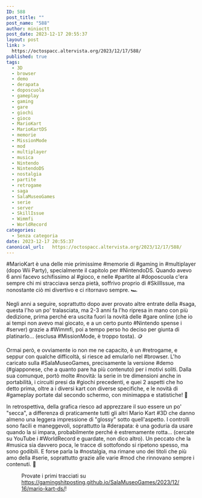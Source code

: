 ```yaml
---
ID: 588
post_title: ""
post_name: "588"
author: minioctt
post_date: 2023-12-17 20:55:37
layout: post
link: >
  https://octospacc.altervista.org/2023/12/17/588/
published: true
tags:
  - 3D
  - browser
  - demo
  - derapata
  - doposcuola
  - gameplay
  - gaming
  - gare
  - giochi
  - gioco
  - MarioKart
  - MarioKartDS
  - memorie
  - MissionMode
  - mod
  - multiplayer
  - musica
  - Nintendo
  - NintendoDS
  - nostalgia
  - partite
  - retrogame
  - saga
  - SalaMuseoGames
  - serie
  - server
  - SkillIssue
  - Wimmfi
  - WorldRecord
categories:
  - Senza categoria
date: 2023-12-17 20:55:37
canonical_url:   https://octospacc.altervista.org/2023/12/17/588/
---
```

<!-- wp:paragraph -->
<p>#MarioKart è una delle mie primissime #memorie di #gaming in #multiplayer (dopo Wii Party), specialmente il capitolo per #NintendoDS. Quando avevo 6 anni facevo schifissimo al #gioco, e nelle #partite al #doposcuola c'era sempre chi mi stracciava senza pietà, soffrivo proprio di #SkillIssue, ma nonostante ciò mi divertivo e ci ritornavo sempre. 🏎️</p>
<!-- /wp:paragraph -->

<!-- wp:paragraph -->
<p>Negli anni a seguire, soprattutto dopo aver provato altre entrate della #saga, questa l'ho un po' tralasciata, ma 2-3 anni fa l'ho ripresa in mano con più dedizione, prima perché era uscita fuori la novità delle #gare online (che io ai tempi non avevo mai giocato, e a un certo punto #Nintendo spense i #server) grazie a #Wimmfi, poi a tempo perso ho deciso per giunta di platinarlo... (esclusa #MissionMode, è troppo tosta). 🪙️</p>
<!-- /wp:paragraph -->

<!-- wp:paragraph -->
<p>Ormai però, e ovviamente io non me ne capacito, è un #retrogame, e seppur con qualche difficoltà, si riesce ad emularlo nel #browser. L'ho caricato sulla #SalaMuseoGames, precisamente la versione #demo (#giapponese, che a quanto pare ha più contenuto) per i motivi soliti. Dalla sua comunque, portò molte #novità: la serie in tre dimensioni anche in portabilità, i circuiti presi da #giochi precedenti, e quei 2 aspetti che ho detto prima, oltre a i diversi kart con diverse specifiche, e le novità di #gameplay portate dal secondo schermo, con minimappa e statistiche! 💯️</p>
<!-- /wp:paragraph -->

<!-- wp:paragraph -->
<p>In retrospettiva, della grafica riesco ad apprezzare il suo essere un po' "secca", a differenza di praticamente tutti gli altri Mario Kart #3D che danno almeno una leggera impressione di "glossy" sotto quell'aspetto. I controlli sono facili e maneggevoli, soprattutto la #derapata: è una goduria da usare quando la si impara, probabilmente perché è estremamente rotta... (cercate su YouTube i #WorldRecord e guardate, non dico altro). Un peccato che la #musica sia davvero poca, le tracce di sottofondo si ripetono spesso, ma sono godibili. E forse parla la #nostalgia, ma rimane uno dei titoli che più amo della #serie, soprattutto grazie alle varie #mod che rinnovano sempre i contenuti. 🎁️</p>
<!-- /wp:paragraph -->

<!-- wp:paragraph -->
<p></p>
<!-- /wp:paragraph -->

<!-- wp:image {"id":590,"sizeSlug":"full","linkDestination":"none","className":"large-pixelated"} -->
<figure class="wp-block-image size-full large-pixelated"><img src="{{site.cdnurl}}/assets/uploads/2023/12/simplescreenrecorder-2023-12-17_18.17.09.2.gif" alt="" class="wp-image-590"/><figcaption class="wp-element-caption">Provate i primi tracciati su <a href="https://gamingshitposting.github.io/SalaMuseoGames/2023/12/16/mario-kart-ds/">https://gamingshitposting.github.io/SalaMuseoGames/2023/12/16/mario-kart-ds/</a>!</figcaption></figure>
<!-- /wp:image -->
